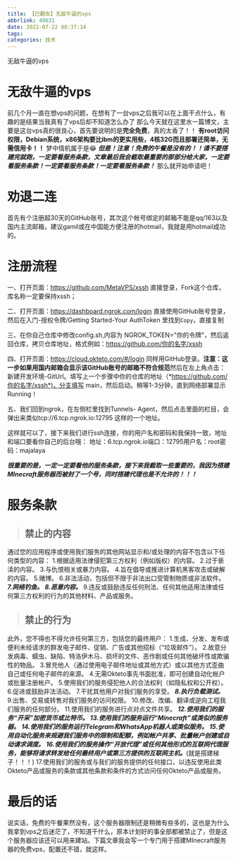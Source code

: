 ```yaml
---
title: 【已翻车】无敌牛逼的vps
abbrlink: 49631
date: 2022-07-22 08:37:14
tags:
categories: 技术
---
```

无敌牛逼的vps
# 无敌牛逼的vps
前几个月一直在想vps的问题，在想有了一台vps之后我可以在上面干点什么，有趣的是结果当我真有了vps后却不知道怎么办了
那么今天就在这里水一篇博文，主要是这台vps真的很良心，首先要说明的是**完全免费**，真的太香了！！
**有root访问权限，Debian系统，x86架构要比ibm的更实用些，4核32G而且部署还简单，无需信用卡！！**
梦中情机属于是😂
***但是！注意！免费的午餐是没有的！！请不要搭建完就跑，一定要看服务条款，文章最后我会截取最重要的那部分给大家，一定要看服务条款！一定要看服务条款！一定要看服务条款！***
那么就开始申请吧！
<!-- more -->
# 劝退二连
首先有个注册超30天的GitHub账号，其次这个帐号绑定的邮箱不能是qq/163以及国内主流邮箱，建议gamil或在中国能方便注册的hotmail，我就是用hotmail成功的。
# 注册流程
一、打开页面：https://github.com/MetaVPS/xssh 直接登录，Fork这个仓库，库名称一定要保持xssh；

二、打开页面：https://dashboard.ngrok.com/login 直接使用GitHub账号登录，然后在入门-授权令牌/Getting Started-Your AuthToken 里找到```Copy```，直接复制

三、在你自己仓库中修改config.sh,内容为 NGROK_TOKEN="你的令牌"，然后返回仓库，拷贝仓库地址，格式例如：https://github.com/你的名字/xssh

四、打开页面：https://cloud.okteto.com/#/login 同样用GitHub登录。**注意：这一步如果用国内邮箱会显示该GitHub账号的邮箱不符合规范**然后在左上角点击：新建开发环境-GitUrl。填写上一个步骤中你的仓库的地址（*https://github.com/你的名字/xssh*)，分支填写 main，然后启动。稍等1-3分钟，直到网络部署显示Running！

五、我们回到ngrok，在左侧栏里找到Tunnels- Agent，然后点击里面的栏目，会弹出来类似tcp://6.tcp.ngrok.io:12795 这样的一个地址。

这样就可以了，接下来我们进行ssh连接，你的用户名和密码和我保持一致，地址和端口要看你自己的后台哦：
地址：6.tcp.ngrok.io端口：12795用户名：root密码：majalaya

***很重要的是，一定一定要看他的服务条款，接下来我截取一些重要的，我因为搭建MInecraft服务器而被封了一个号，同时搭建代理也是不允许的！！！***

# 服务条款
> ## 禁止的内容
通过您的应用程序或使用我们服务的其他网站显示和/或处理的内容不包含以下任何类型的内容：
1.根据适用法律侵犯第三方权利（例如版权）的内容。
2.过于亵渎的内容。
3.与仇恨相关或暴力内容。
4.旨在倡导或推进计算机黑客攻击或破解的内容。
5.赌博。
6.非法活动，包括但不限于非法出口受管制物质或非法软件。
***7.网络钓鱼。***
***8.恶意内容。***
9.违反或鼓励违反任何刑法、任何其他适用法律或任何第三方权利的行为的其他材料、产品或服务。
> ## 禁止的行为
此外，您不得也不得允许任何第三方，包括您的最终用户：
1.生成、分发、发布或便利未经请求的群发电子邮件、促销、广告或其他招标（“垃圾邮件”）。
2.故意分发病毒、蠕虫、缺陷、特洛伊木马、损坏的文件、恶作剧或任何其他破坏性或欺骗性的物品。
3.冒充他人（通过使用电子邮件地址或其他方式）或以其他方式歪曲自己或任何电子邮件的来源。
4.无需Okteto事先书面批准，即可创建自动化帐户或批量注册帐户。
5.使用我们的服务侵犯他人的合法权利（如隐私权和公开权）。
6.促进或鼓励非法活动。
7.干扰其他用户对我们服务的享受。
***8.执行负载测试。***
9.出售、交易或转售对我们服务的访问权限。
10.修改、改编、翻译或逆向工程我们服务的任何部分。
11.使用我们的服务进行点对点文件共享。
***12.使用我们的服务“开采”加密货币或比特币。***
***13.使用我们的服务运行“Minecraft”或类似的服务器。***
***14.使用我们的服务运行Telegram和WhatsApp机器人或类似服务。***
***15.使用自动化服务来规避我们服务中的限制和配额，例如帐户共享、批量帐户创建或自动请求调度。***
***16.使用我们的服务操作“开放代理”或任何其他形式的互联网代理服务，能够将请求转发给任何最终用户或第三方提供的互联网主机。***(就是搭建梯子！！！)
17.使用我们的服务或与我们的服务提供的任何接口，以违反使用此类Okteto产品或服务的条款或其他条款和条件的方式访问任何Okteto产品或服务。

# 最后的话
说实话，免费的午餐果然没有，这个服务器限制还是稍微有些多的，这也是为什么我拿到vps之后迷茫了，不知道干什么，原本计划好的事全部都被禁止了，但是这个服务器应该还可以用来建站。下篇文章我会写一个专门用于搭建MInecraft服务器的免费vps，配置还不错，就这样。